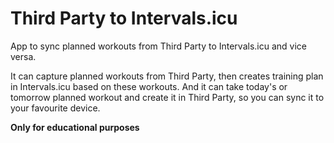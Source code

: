 # Third Party to Intervals.icu

App to sync planned workouts from Third Party to Intervals.icu and vice versa.

It can capture planned workouts from Third Party, then creates training plan in Intervals.icu based on these workouts.
And it can take today's or tomorrow planned workout and create it in Third Party, so you can sync it to your favourite device.

**Only for educational purposes**
